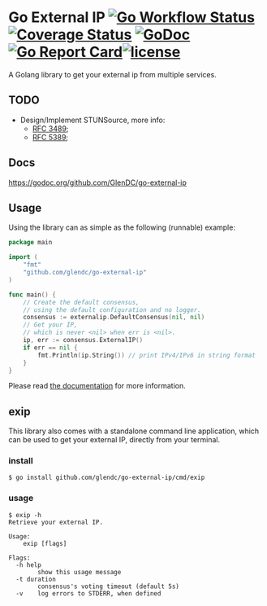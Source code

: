 # Go External IP [![Go Workflow Status](https://github.com/glendc/go-external-ip/workflows/Go/badge.svg)](https://github.com/glendc/go-external-ip/actions?query=workflow%Go)&nbsp;[![Coverage Status](https://coveralls.io/repos/github/glendc/go-external-ip/badge.svg?branch=main)](https://coveralls.io/github/glendc/go-external-ip?branch=main)&nbsp;[![GoDoc](https://godoc.org/github.com/glendc/go-external-ip?status.svg)](https://godoc.org/github.com/glendc/go-external-ip)&nbsp;[![Go Report Card](https://goreportcard.com/badge/github.com/glendc/go-external-ip)](https://goreportcard.com/report/github.com/glendc/go-external-ip)[![license](https://img.shields.io/github/license/glendc/go-external-ip.svg)](https://github.com/GlenDC/go-external-ip/blob/master/LICENSE.txt)

A Golang library to get your external ip from multiple services.

## TODO

+ Design/Implement STUNSource, more info:
    + [RFC 3489](https://tools.ietf.org/html/rfc3489);
    + [RFC 5389](https://tools.ietf.org/html/rfc5389);

## Docs

https://godoc.org/github.com/GlenDC/go-external-ip

## Usage

Using the library can as simple as the following (runnable) example:

```go
package main

import (
    "fmt"
    "github.com/glendc/go-external-ip"
)

func main() {
    // Create the default consensus,
    // using the default configuration and no logger.
    consensus := externalip.DefaultConsensus(nil, nil)
    // Get your IP,
    // which is never <nil> when err is <nil>.
    ip, err := consensus.ExternalIP()
    if err == nil {
        fmt.Println(ip.String()) // print IPv4/IPv6 in string format
    }
}
```

Please read [the documentation][docs] for more information.

## exip

This library also comes with a standalone command line application,
which can be used to get your external IP, directly from your terminal.

### install

```
$ go install github.com/glendc/go-external-ip/cmd/exip
```

### usage

```
$ exip -h
Retrieve your external IP.

Usage:
    exip [flags]

Flags:
  -h help
    	show this usage message
  -t duration
    	consensus's voting timeout (default 5s)
  -v	log errors to STDERR, when defined
```

[docs]: https://godoc.org/github.com/GlenDC/go-external-ip
